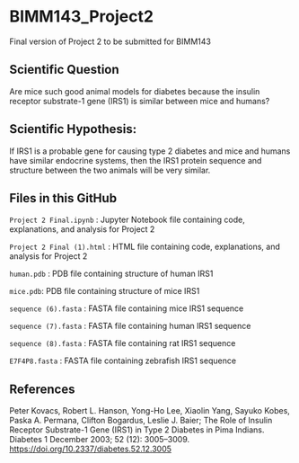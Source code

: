 # BIMM143_Project2
Final version of Project 2 to be submitted for BIMM143

## Scientific Question
Are mice such good animal models for diabetes because the insulin receptor substrate-1 gene (IRS1) is similar between mice and humans?

## Scientific Hypothesis: 
If IRS1 is a probable gene for causing type 2 diabetes and mice and humans have similar endocrine systems, then the IRS1 protein sequence and structure between the two animals will be very similar.

## Files in this GitHub
`Project 2 Final.ipynb` : Jupyter Notebook file containing code, explanations, and analysis for Project 2

`Project 2 Final (1).html` : HTML file containing code, explanations, and analysis for Project 2

`human.pdb` : PDB file containing structure of human IRS1

`mice.pdb`: PDB file containing structure of mice IRS1

`sequence (6).fasta` : FASTA file containing mice IRS1 sequence

`sequence (7).fasta` : FASTA file containing human IRS1 sequence

`sequence (8).fasta` : FASTA file containing rat IRS1 sequence

`E7F4P8.fasta` : FASTA file containing zebrafish IRS1 sequence

## References
Peter Kovacs, Robert L. Hanson, Yong-Ho Lee, Xiaolin Yang, Sayuko Kobes, Paska A. Permana, Clifton Bogardus, Leslie J. Baier; The Role of Insulin Receptor Substrate-1 Gene (IRS1) in Type 2 Diabetes in Pima Indians. Diabetes 1 December 2003; 52 (12): 3005–3009. https://doi.org/10.2337/diabetes.52.12.3005

